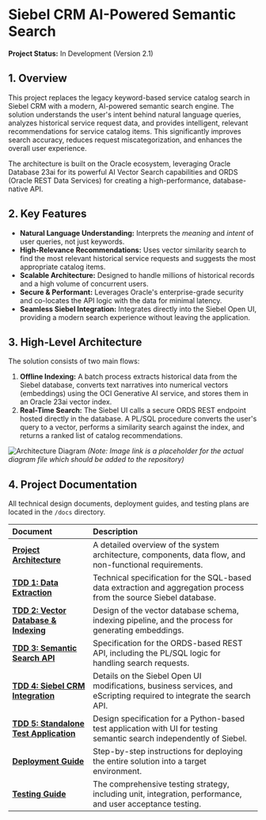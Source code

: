 # Siebel CRM AI-Powered Semantic Search

**Project Status:** In Development (Version 2.1)

## 1. Overview
This project replaces the legacy keyword-based service catalog search in Siebel CRM with a modern, AI-powered semantic search engine. The solution understands the user's intent behind natural language queries, analyzes historical service request data, and provides intelligent, relevant recommendations for service catalog items. This significantly improves search accuracy, reduces request miscategorization, and enhances the overall user experience.

The architecture is built on the Oracle ecosystem, leveraging Oracle Database 23ai for its powerful AI Vector Search capabilities and ORDS (Oracle REST Data Services) for creating a high-performance, database-native API.

## 2. Key Features
- **Natural Language Understanding:** Interprets the *meaning* and *intent* of user queries, not just keywords.
- **High-Relevance Recommendations:** Uses vector similarity search to find the most relevant historical service requests and suggests the most appropriate catalog items.
- **Scalable Architecture:** Designed to handle millions of historical records and a high volume of concurrent users.
- **Secure & Performant:** Leverages Oracle's enterprise-grade security and co-locates the API logic with the data for minimal latency.
- **Seamless Siebel Integration:** Integrates directly into the Siebel Open UI, providing a modern search experience without leaving the application.

## 3. High-Level Architecture
The solution consists of two main flows:

1.  **Offline Indexing:** A batch process extracts historical data from the Siebel database, converts text narratives into numerical vectors (embeddings) using the OCI Generative AI service, and stores them in an Oracle 23ai vector index.
2.  **Real-Time Search:** The Siebel UI calls a secure ORDS REST endpoint hosted directly in the database. A PL/SQL procedure converts the user's query to a vector, performs a similarity search against the index, and returns a ranked list of catalog recommendations.

![Architecture Diagram](docs/images/architecture_diagram.png) 
*(Note: Image link is a placeholder for the actual diagram file which should be added to the repository)*

## 4. Project Documentation
All technical design documents, deployment guides, and testing plans are located in the `/docs` directory.

| Document | Description |
| :--- | :--- |
| [**Project Architecture**](docs/Project%20Architecture.md) | A detailed overview of the system architecture, components, data flow, and non-functional requirements. |
| [**TDD 1: Data Extraction**](docs/TDD%201%20-%20Data%20Extraction%20and%20Preparation.md) | Technical specification for the SQL-based data extraction and aggregation process from the source Siebel database. |
| [**TDD 2: Vector Database & Indexing**](docs/TDD%202%20-%20Vector%20Database%20and%20Indexing%20Pipeline.md) | Design of the vector database schema, indexing pipeline, and the process for generating embeddings. |
| [**TDD 3: Semantic Search API**](docs/TDD%203%20-%20Semantic%20Search%20API.md) | Specification for the ORDS-based REST API, including the PL/SQL logic for handling search requests. |
| [**TDD 4: Siebel CRM Integration**](docs/TDD%204%20-%20Siebel%20CRM%20Integration.md) | Details on the Siebel Open UI modifications, business services, and eScripting required to integrate the search API. |
| [**TDD 5: Standalone Test Application**](docs/TDD%205%20-%20Standalone%20Test%20Application.md) | Design specification for a Python-based test application with UI for testing semantic search independently of Siebel. |
| [**Deployment Guide**](docs/Deployment%20Guide.md) | Step-by-step instructions for deploying the entire solution into a target environment. |
| [**Testing Guide**](docs/Testing%20Guide.md) | The comprehensive testing strategy, including unit, integration, performance, and user acceptance testing. |
